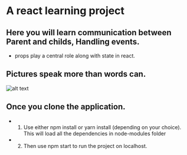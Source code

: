# A react learning project

## Here you will learn communication between Parent and childs, Handling events. 

- props play a central role along with state in react.

## Pictures speak more than words can.

![alt text](./Get_idea.png)

## Once you clone the application.

- 1. Use either npm install or yarn install (depending on your choice). This will load all the dependencies in node-modules folder
- 2. Then use npm start to run the project on localhost.
